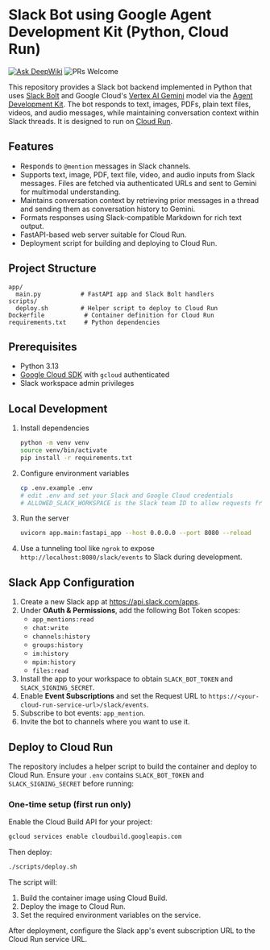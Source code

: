 # Slack Bot using Google Agent Development Kit (Python, Cloud Run)
[![Ask DeepWiki](https://deepwiki.com/badge.svg)](https://deepwiki.com/danishi/slack-bot-adk-python-cloudrun)
![PRs Welcome](https://img.shields.io/badge/PRs-welcome-brightgreen.svg?style=flat-square)

This repository provides a Slack bot backend implemented in Python that uses [Slack Bolt](https://slack.dev/bolt-python) and Google Cloud's [Vertex AI Gemini](https://cloud.google.com/vertex-ai) model via the [Agent Development Kit](https://google.github.io/adk-docs/). The bot responds to text, images, PDFs, plain text files, videos, and audio messages, while maintaining conversation context within Slack threads. It is designed to run on [Cloud Run](https://cloud.google.com/run).

## Features
- Responds to `@mention` messages in Slack channels.
- Supports text, image, PDF, text file, video, and audio inputs from Slack messages. Files are fetched via authenticated URLs and sent to Gemini for multimodal understanding.
- Maintains conversation context by retrieving prior messages in a thread and sending them as conversation history to Gemini.
- Formats responses using Slack-compatible Markdown for rich text output.
- FastAPI-based web server suitable for Cloud Run.
- Deployment script for building and deploying to Cloud Run.

## Project Structure
```
app/
  main.py           # FastAPI app and Slack Bolt handlers
scripts/
  deploy.sh         # Helper script to deploy to Cloud Run
Dockerfile           # Container definition for Cloud Run
requirements.txt     # Python dependencies
```

## Prerequisites
- Python 3.13
- [Google Cloud SDK](https://cloud.google.com/sdk) with `gcloud` authenticated
- Slack workspace admin privileges

## Local Development
1. Install dependencies
   ```bash
   python -m venv venv
   source venv/bin/activate
   pip install -r requirements.txt
   ```
2. Configure environment variables
   ```bash
   cp .env.example .env
   # edit .env and set your Slack and Google Cloud credentials
   # ALLOWED_SLACK_WORKSPACE is the Slack team ID to allow requests from
   ```
3. Run the server
   ```bash
   uvicorn app.main:fastapi_app --host 0.0.0.0 --port 8080 --reload
   ```
4. Use a tunneling tool like `ngrok` to expose `http://localhost:8080/slack/events` to Slack during development.

## Slack App Configuration
1. Create a new Slack app at <https://api.slack.com/apps>.
2. Under **OAuth & Permissions**, add the following Bot Token scopes:
   - `app_mentions:read`
   - `chat:write`
   - `channels:history`
   - `groups:history`
   - `im:history`
   - `mpim:history`
   - `files:read`
3. Install the app to your workspace to obtain `SLACK_BOT_TOKEN` and `SLACK_SIGNING_SECRET`.
4. Enable **Event Subscriptions** and set the Request URL to `https://<your-cloud-run-service-url>/slack/events`.
5. Subscribe to bot events: `app_mention`.
6. Invite the bot to channels where you want to use it.

## Deploy to Cloud Run
The repository includes a helper script to build the container and deploy to Cloud Run. Ensure your `.env` contains `SLACK_BOT_TOKEN` and `SLACK_SIGNING_SECRET` before running:

### One-time setup (first run only)
Enable the Cloud Build API for your project:
```bash
gcloud services enable cloudbuild.googleapis.com
```

Then deploy:
```bash
./scripts/deploy.sh
```

The script will:
1. Build the container image using Cloud Build.
2. Deploy the image to Cloud Run.
3. Set the required environment variables on the service.

After deployment, configure the Slack app's event subscription URL to the Cloud Run service URL.
